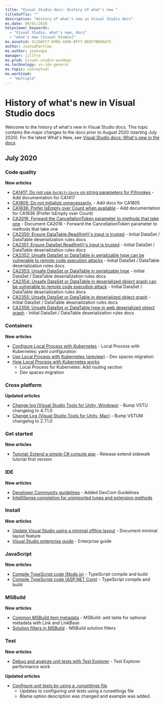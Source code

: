 ```yaml
---
title: "Visual Studio docs: History of what's new "
titleSuffix: ""
description: "History of what's new in Visual Studio docs"
ms.date: 09/01/2020
helpviewer_keywords:
  - "Visual Studio, what's new, docs"
  - "what's new [Visual Studio]"
ms.assetid: 511DAFC7-896E-449A-BFF7-0E8F7BBA8A78
author: JoshuaPartlow
ms.author: joshuapa
manager: jillfra
ms.prod: visual-studio-windows
ms.technology: vs-ide-general
ms.topic: conceptual
ms.workload:
  - "multiple"
---
```


# History of what's new in Visual Studio docs

Welcome to the history of what's new in Visual Studio docs. This topic contains the major changes to the docs prior to August 2020 (starting July 2020). For the latest What's New, see [Visual Studio docs: What's new in the docs](whats-new-visual-studio-docs.md).

## July 2020
### Code quality

**New articles**

- [CA1417: Do not use `OutAttribute` on string parameters for P/Invokes](/visualstudio/code-quality/ca1417) - Add documentation for CA1417
- [CA1805: Do not initialize unnecessarily.](/visualstudio/code-quality/ca1805) - Add docs for CA1805
- [CA1836: Prefer IsEmpty over Count when available](/visualstudio/code-quality/ca1836) - Add documentation for CA1836 (Prefer IsEmpty over Count)
- [CA2016: Forward the CancellationToken parameter to methods that take one](/visualstudio/code-quality/ca2016) - Document CA2016 - Forward the CancellationToken parameter to methods that take one
- [CA2350: Ensure DataTable.ReadXml()'s input is trusted](/visualstudio/code-quality/ca2350) - Initial DataSet / DataTable deserialization rules docs
- [CA2351: Ensure DataSet.ReadXml()'s input is trusted](/visualstudio/code-quality/ca2351) - Initial DataSet / DataTable deserialization rules docs
- [CA2352: Unsafe DataSet or DataTable in serializable type can be vulnerable to remote code execution attacks](/visualstudio/code-quality/ca2352) - Initial DataSet / DataTable deserialization rules docs
- [CA2353: Unsafe DataSet or DataTable in serializable type](/visualstudio/code-quality/ca2353) - Initial DataSet / DataTable deserialization rules docs
- [CA2354: Unsafe DataSet or DataTable in deserialized object graph can be vulnerable to remote code execution attack](/visualstudio/code-quality/ca2354) - Initial DataSet / DataTable deserialization rules docs
- [CA2355: Unsafe DataSet or DataTable in deserialized object graph](/visualstudio/code-quality/ca2355) - Initial DataSet / DataTable deserialization rules docs
- [CA2356: Unsafe DataSet or DataTable type in web deserialized object graph](/visualstudio/code-quality/ca2356) - Initial DataSet / DataTable deserialization rules docs

### Containers

**New articles**

- [Configure Local Process with Kubernetes](/visualstudio/containers/configure-local-process-with-kubernetes) - Local Process with Kubernetes: yaml configuration
- [Use Local Process with Kubernetes (preview)](/visualstudio/containers/local-process-kubernetes) - Dev spaces migration
- [How Local Process with Kubernetes works](/visualstudio/containers/overview-local-process-kubernetes)
  - Local Process for Kubernetes: Add routing section
  - Dev spaces migration

### Cross platform

**Updated articles**

- [Change log (Visual Studio Tools for Unity, Windows)](/visualstudio/cross-platform/change-log-visual-studio-tools-for-unity) - Bump VSTU changelog to 4.7.1.0
- [Change Log (Visual Studio Tools for Unity, Mac)](/visualstudio/cross-platform/change-log-visual-studio-tools-for-unity-mac) - Bump VSTUM changelog to 2.7.1.0

### Get started

**New articles**

- [Tutorial: Extend a simple C# console app](/visualstudio/get-started/csharp/tutorial-console-part-2) - Release extend sidewalk tutorial first version

### IDE

**New articles**

- [Developer Community guidelines](/visualstudio/ide/developer-community-guidelines) - Added DevCom Guidelines
- [IntelliSense completion for unimported types and extension methods](/visualstudio/ide/reference/intellisense-completion-unimported-types-extension-methods)

### Install

**New articles**

- [Update Visual Studio using a minimal offline layout](/visualstudio/install/update-minimal-layout) - Document minimal layout feature
- [Visual Studio enterprise guide](/visualstudio/install/visual-studio-enterprise-guide) - Enterprise guide

### JavaScript

**New articles**

- [Compile TypeScript code (Node.js)](/visualstudio/javascript/compile-typescript-code-npm) - TypeScript compile and build
- [Compile TypeScript code (ASP.NET Core)](/visualstudio/javascript/compile-typescript-code-nuget) - TypeScript compile and build

### MSBuild

**New articles**

- [Common MSBuild item metadata](/visualstudio/msbuild/common-msbuild-item-metadata) - MSBuild: add table for optional metadata with Link and LinkBase
- [Solution filters in MSBuild](/visualstudio/msbuild/solution-filters) - MSBuild solution filters

### Test

**New articles**

- [Debug and analyze unit tests with Test Explorer](/visualstudio/test/debug-unit-tests-with-test-explorer) - Test Explorer performance work

**Updated articles**

- [Configure unit tests by using a *.runsettings* file](/visualstudio/test/configure-unit-tests-by-using-a-dot-runsettings-file)
  - Updates to configuring unit tests using a runsettings file
  - Blame option description was changed and example was added.